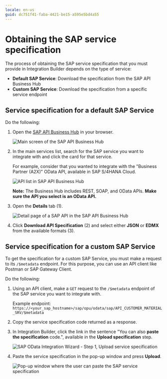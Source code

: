 ```yaml
---
locale: en-us
guid: dc751f41-faba-4421-be15-a595e5bd4a55
---
```


# Obtaining the SAP service specification

The process of obtaining the SAP service specification that you must provide in Integration Builder depends on the type of service:

* **Default SAP Service**: Download the specification from the SAP API Business Hub
* **Custom SAP Service**: Download the specification from a specific service endpoint

## Service specification for a default SAP Service

Do the following:

1. Open the [SAP API Business Hub](https://api.sap.com/) in your browser.

    ![Main screen of the SAP API Business Hub](images/sap-hub-1.png)

1. In the main services list, search for the SAP service you want to integrate with and click the card for that service.

    For example, consider that you wanted to integrate with the "Business Partner (A2X)" OData API, available in SAP S/4HANA Cloud.

    ![API list in SAP API Business Hub](images/sap-get-spec-1.png)

    **Note:** The Business Hub includes REST, SOAP, and OData APIs. **Make sure the API you select is an OData API.**

1. Open the **Details** tab (1).

    ![Detail page of a SAP API in the SAP API Business Hub](images/sap-get-spec-2.png)

1. Click **Download API Specification** (2) and select either **JSON** or **EDMX** from the available formats (3).

## Service specification for a custom SAP Service

To get the specification for a custom SAP Service, you must make a request to its `/$metadata` endpoint. For this purpose, you can use an API client like Postman or SAP Gateway Client.

Do the following:

1. Using an API client, make a `GET` request to the `/$metadata` endpoint of the SAP service you want to integrate with.

    Example endpoint:  
    `https://<your_sap_hostname>/sap/opu/odata/sap/API_CUSTOMER_MATERIAL_SRV/$metadata`

1. Copy the service specification code returned as a response.

1. In Integration Builder, click the link in the sentence "You can also **paste the specification** code.", available in the **Upload specification** step.

    ![SAP OData Integration Wizard - Step 1, Upload service specification](images/sap-custom-spec-1.png)

1. Paste the service specification in the pop-up window and press **Upload**.

    ![Pop-up window where the user can paste the SAP service specification](images/sap-custom-spec-2.png)
